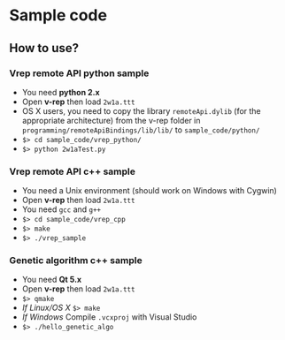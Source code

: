 # Sample code

## How to use?

### Vrep remote API python sample
* You need __python 2.x__
* Open __v-rep__ then load `2w1a.ttt`
* OS X users, you need to copy the library `remoteApi.dylib` (for the appropriate architecture) from the v-rep folder in `programming/remoteApiBindings/lib/lib/` to `sample_code/python/`
* `$> cd sample_code/vrep_python/`
* `$> python 2w1aTest.py`

### Vrep remote API c++ sample
* You need a Unix environment (should work on Windows with Cygwin)
* Open __v-rep__ then load `2w1a.ttt`
* You need `gcc` and `g++`
* `$> cd sample_code/vrep_cpp`
* `$> make`
* `$> ./vrep_sample`

### Genetic algorithm c++ sample
* You need __Qt 5.x__
* Open __v-rep__ then load `2w1a.ttt`
* `$> qmake`
* *If Linux/OS X* `$> make`
* *If Windows* Compile `.vcxproj` with Visual Studio
* `$> ./hello_genetic_algo`
